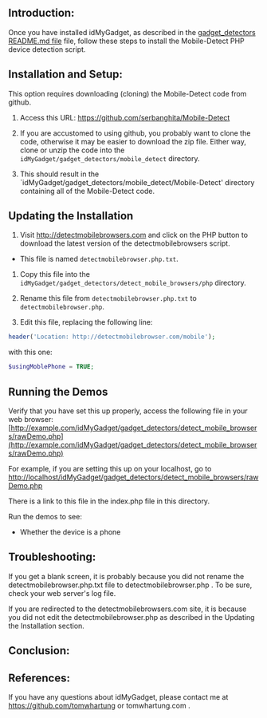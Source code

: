 
## Introduction:

Once you have installed idMyGadget, as described in the
[gadget_detectors README.md file](https://github.com/tomwhartung/idMyGadget/blob/master/gadget_detectors/README.md)
file, follow these steps to install the Mobile-Detect PHP device detection script.

## Installation and Setup:

This option requires downloading (cloning) the Mobile-Detect code from github.

1. Access this URL: https://github.com/serbanghita/Mobile-Detect

1. If you are accustomed to using github, you probably want to clone the code, otherwise it may be easier to download the zip file.  Either way, clone or unzip the code into the `idMyGadget/gadget_detectors/mobile_detect` directory.

1. This should result in the `idMyGadget/gadget_detectors/mobile_detect/Mobile-Detect' directory containing all of the Mobile-Detect code.

## Updating the Installation 

1. Visit http://detectmobilebrowsers.com and click on the PHP button to download the latest version of the detectmobilebrowsers script.
  * This file is named `detectmobilebrowser.php.txt`.

1. Copy this file into the `idMyGadget/gadget_detectors/detect_mobile_browsers/php` directory.

1. Rename this file from `detectmobilebrowser.php.txt` to `detectmobilebrowser.php`.

1. Edit this file, replacing the following line:
  ```php
  header('Location: http://detectmobilebrowser.com/mobile');
  ```
  with this one:
  ```php
  $usingMoblePhone = TRUE;
  ```

## Running the Demos

Verify that you have set this up properly, access the following file in your web browser:
[http://example.com/idMyGadget/gadget_detectors/detect_mobile_browsers/rawDemo.php](http://example.com/idMyGadget/gadget_detectors/detect_mobile_browsers/rawDemo.php)

For example, if you are setting this up on your localhost, go to
[http://localhost/idMyGadget/gadget_detectors/detect_mobile_browsers/rawDemo.php](http://localhost/idMyGadget/gadget_detectors/detect_mobile_browsers/rawDemo.php)

There is a link to this file in the index.php file in this directory.

Run the demos to see:

* Whether the device is a phone

## Troubleshooting:

If you get a blank screen, it is probably because you did not rename the detectmobilebrowser.php.txt file to detectmobilebrowser.php .  To be sure, check your web server's log file.

If you are redirected to the detectmobilebrowsers.com site, it is because you did not edit the detectmobilebrowser.php as described in the Updating the Installation section.


## Conclusion:


## References:

If you have any questions about idMyGadget, please contact me
at https://github.com/tomwhartung or tomwhartung.com .

